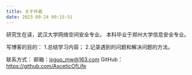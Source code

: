 ```yaml
---
title: 关于作者
date: 2023-09-24 09:15:51
---
```




研究生在读，武汉大学网络空间安全专业。
本科毕业于郑州大学信息安全专业。



写博客的目的：
	1.总结学习内容；
	2.记录遇到的问题和解决问题的方法。

联系方式：
邮箱：isguo_mw@163.com
GitHub：https://github.com/AsceticOfLife
